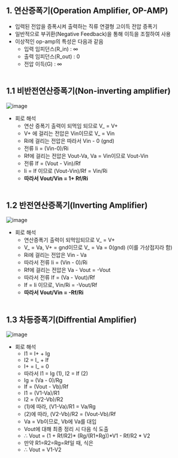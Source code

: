 ## 1. 연산증폭기(Operation Amplifier, OP-AMP)
 - 입력된 전압을 증폭시켜 출력하는 직류 연결형 고이득 전압 증폭기
 - 일반적으로 부귀환(Negative Feedback)을 통해 이득을 조절하여 사용
 - 이상적인 op-amp의 특성은 다음과 같음
   - 입력 임피던스(R_in) : ∞
   - 출력 임피던스(R_out) : 0
   - 전압 이득(G) : ∞
  </br></br>
  
## 1.1 비반전연산증폭기(Non-inverting amplifier)
![image](https://github.com/user-attachments/assets/439b380b-4939-4f99-82e9-37a6866c5934)
</br>

- 회로 해석
  - 연산 증폭기 출력이 되먹임 되므로 V_ = V+
  - V+ 에 걸리는 전압은 Vin이므로 V_ = Vin
  - Ri에 걸리는 전압은 따라서 Vin - 0 (gnd)
  - 전류 Ii = (Vin-0)/Ri
  - Rf에 걸리는 전압은 Vout-Va, Va = Vin이므로 Vout-Vin
  - 전류 If = (Vout - Vin)/Rf
  - Ii = If 이므로 (Vout-Vin)/Rf = Vin/Ri
  - <B>따라서 Vout/Vin = 1+ Rf/Ri</B>
  </BR></BR>

## 1.2 반전연산증폭기(Inverting Amplifier)
  ![image](https://github.com/user-attachments/assets/c1f24986-2610-44e5-829b-adab039643fe)
 </br>

- 회로 해석
  - 연산증폭기 출력이 되먹임되므로 V_ = V+
  - V_ = Va, V+ = gnd이므로 V_ = Va = 0(gnd) (이를 가상접지라 함)
  - Ri에 걸리는 전압은 Vin - Va
  - 따라서 전류 Ii = (Vin - 0)/Ri
  - Rf에 걸리는 전압은 Va - Vout = -Vout
  - 따라서 전류 If = (Va - Vout)/Rf
  - If = Ii 이므로, Vin/Ri = -Vout/Rf
  - <B>따라서 Vout/Vin = -Rf/Ri</B>
    </BR></BR>
  
## 1.3 차등증폭기(Diffrential Amplifier)
![image](https://github.com/user-attachments/assets/8b79a93d-3006-451e-a59b-8f9782de6b1b)
</br>

- 회로 해석
  - I1 = I+ + Ig
  - I2 = I_ + If
  - I+ = I_ = 0
  - 따라서 I1 = Ig (1), I2 = If (2) 
  - Ig = (Va - 0)/Rg
  - If = (Vout - Vb)/Rf
  - I1 = (V1-Va)/R1
  - I2 = (V2-Vb)/R2
  - (1)에 따라, (V1-Va)/R1 = Va/Rg
  - (2)에 따라, (V2-Vb)/R2 = (Vout-Vb)/Rf
  - Va = Vb이므로, Vb에 Va를 대입
  - Vout에 대해 최종 정리 시 다음 식 도출
  - ∴ Vout = (1 + Rf/R2)* (Rg/(R1+Rg))*V1 - Rf/R2 * V2
  - 만약 R1=R2=Rg=Rf일 때, 식은
  - ∴ Vout = V1-V2
